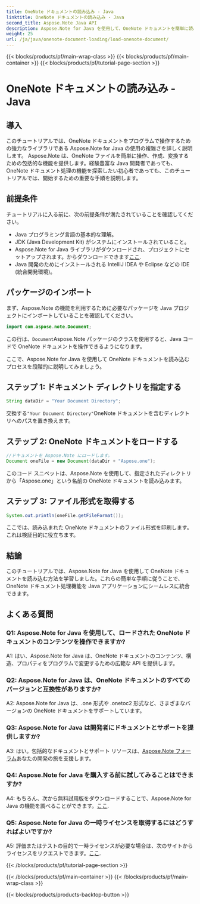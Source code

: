 ```yaml
---
title: OneNote ドキュメントの読み込み - Java
linktitle: OneNote ドキュメントの読み込み - Java
second_title: Aspose.Note Java API
description: Aspose.Note for Java を使用して、OneNote ドキュメントを簡単に読み込んで操作する方法を学びます。 Java 開発者向けの包括的なチュートリアル。
weight: 25
url: /ja/java/onenote-document-loading/load-onenote-document/
---
```


{{< blocks/products/pf/main-wrap-class >}}
{{< blocks/products/pf/main-container >}}
{{< blocks/products/pf/tutorial-page-section >}}

# OneNote ドキュメントの読み込み - Java

## 導入

このチュートリアルでは、OneNote ドキュメントをプログラムで操作するための強力なライブラリである Aspose.Note for Java の使用の複雑さを詳しく説明します。 Aspose.Note は、OneNote ファイルを簡単に操作、作成、変換するための包括的な機能を提供します。経験豊富な Java 開発者であっても、OneNote ドキュメント処理の機能を探索したい初心者であっても、このチュートリアルでは、開始するための重要な手順を説明します。

## 前提条件

チュートリアルに入る前に、次の前提条件が満たされていることを確認してください。

- Java プログラミング言語の基本的な理解。
- JDK (Java Development Kit) がシステムにインストールされていること。
-  Aspose.Note for Java ライブラリがダウンロードされ、プロジェクトにセットアップされます。からダウンロードできます[ここ](https://releases.aspose.com/note/java/).
- Java 開発のためにインストールされる IntelliJ IDEA や Eclipse などの IDE (統合開発環境)。

## パッケージのインポート

まず、Aspose.Note の機能を利用するために必要なパッケージを Java プロジェクトにインポートしていることを確認してください。

```java
import com.aspose.note.Document;
```

この行は、`Document`Aspose.Note パッケージのクラスを使用すると、Java コードで OneNote ドキュメントを操作できるようになります。

ここで、Aspose.Note for Java を使用して OneNote ドキュメントを読み込むプロセスを段階的に説明してみましょう。

## ステップ 1: ドキュメント ディレクトリを指定する

```java
String dataDir = "Your Document Directory";
```

交換する`"Your Document Directory"`OneNote ドキュメントを含むディレクトリへのパスを置き換えます。

## ステップ 2: OneNote ドキュメントをロードする

```java
//ドキュメントを Aspose.Note にロードします。
Document oneFile = new Document(dataDir + "Aspose.one");
```

このコード スニペットは、Aspose.Note を使用して、指定されたディレクトリから「Aspose.one」という名前の OneNote ドキュメントを読み込みます。

## ステップ 3: ファイル形式を取得する

```java
System.out.println(oneFile.getFileFormat());
```

ここでは、読み込まれた OneNote ドキュメントのファイル形式を印刷します。これは検証目的に役立ちます。

## 結論

このチュートリアルでは、Aspose.Note for Java を使用して OneNote ドキュメントを読み込む方法を学習しました。これらの簡単な手順に従うことで、OneNote ドキュメント処理機能を Java アプリケーションにシームレスに統合できます。

## よくある質問

### Q1: Aspose.Note for Java を使用して、ロードされた OneNote ドキュメントのコンテンツを操作できますか?

A1: はい、Aspose.Note for Java は、OneNote ドキュメントのコンテンツ、構造、プロパティをプログラムで変更するための広範な API を提供します。

### Q2: Aspose.Note for Java は、OneNote ドキュメントのすべてのバージョンと互換性がありますか?

A2: Aspose.Note for Java は、.one 形式や .onetoc2 形式など、さまざまなバージョンの OneNote ドキュメントをサポートしています。

### Q3: Aspose.Note for Java は開発者にドキュメントとサポートを提供しますか?

 A3: はい。包括的なドキュメントとサポート リソースは、[Aspose.Note フォーラム](https://forum.aspose.com/c/note/28)あなたの開発の旅を支援します。

### Q4: Aspose.Note for Java を購入する前に試してみることはできますか?

 A4: もちろん、次から無料試用版をダウンロードすることで、Aspose.Note for Java の機能を調べることができます。[ここ](https://releases.aspose.com/).

### Q5: Aspose.Note for Java の一時ライセンスを取得するにはどうすればよいですか?

 A5: 評価またはテストの目的で一時ライセンスが必要な場合は、次のサイトからライセンスをリクエストできます。[ここ](https://purchase.aspose.com/temporary-license/).

{{< /blocks/products/pf/tutorial-page-section >}}

{{< /blocks/products/pf/main-container >}}
{{< /blocks/products/pf/main-wrap-class >}}

{{< blocks/products/products-backtop-button >}}

